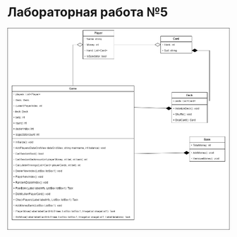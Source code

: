 # Лабораторная работа №5

![Диаграмма](https://github.com/HungryLite/Rtippo/blob/main/images/lab5.drawio.png)
